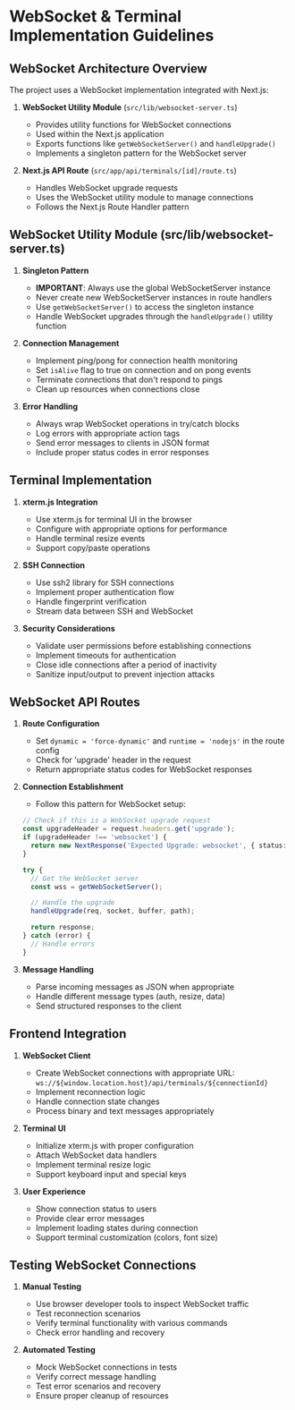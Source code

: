 # WebSocket & Terminal Implementation Guidelines

## WebSocket Architecture Overview

The project uses a WebSocket implementation integrated with Next.js:

1. **WebSocket Utility Module** (`src/lib/websocket-server.ts`)

   - Provides utility functions for WebSocket connections
   - Used within the Next.js application
   - Exports functions like `getWebSocketServer()` and `handleUpgrade()`
   - Implements a singleton pattern for the WebSocket server

2. **Next.js API Route** (`src/app/api/terminals/[id]/route.ts`)
   - Handles WebSocket upgrade requests
   - Uses the WebSocket utility module to manage connections
   - Follows the Next.js Route Handler pattern

## WebSocket Utility Module (src/lib/websocket-server.ts)

1. **Singleton Pattern**

   - **IMPORTANT**: Always use the global WebSocketServer instance
   - Never create new WebSocketServer instances in route handlers
   - Use `getWebSocketServer()` to access the singleton instance
   - Handle WebSocket upgrades through the `handleUpgrade()` utility function

2. **Connection Management**

   - Implement ping/pong for connection health monitoring
   - Set `isAlive` flag to true on connection and on pong events
   - Terminate connections that don't respond to pings
   - Clean up resources when connections close

3. **Error Handling**
   - Always wrap WebSocket operations in try/catch blocks
   - Log errors with appropriate action tags
   - Send error messages to clients in JSON format
   - Include proper status codes in error responses

## Terminal Implementation

1. **xterm.js Integration**

   - Use xterm.js for terminal UI in the browser
   - Configure with appropriate options for performance
   - Handle terminal resize events
   - Support copy/paste operations

2. **SSH Connection**

   - Use ssh2 library for SSH connections
   - Implement proper authentication flow
   - Handle fingerprint verification
   - Stream data between SSH and WebSocket

3. **Security Considerations**
   - Validate user permissions before establishing connections
   - Implement timeouts for authentication
   - Close idle connections after a period of inactivity
   - Sanitize input/output to prevent injection attacks

## WebSocket API Routes

1. **Route Configuration**

   - Set `dynamic = 'force-dynamic'` and `runtime = 'nodejs'` in the route config
   - Check for 'upgrade' header in the request
   - Return appropriate status codes for WebSocket responses

2. **Connection Establishment**

   - Follow this pattern for WebSocket setup:

   ```typescript
   // Check if this is a WebSocket upgrade request
   const upgradeHeader = request.headers.get('upgrade');
   if (upgradeHeader !== 'websocket') {
     return new NextResponse('Expected Upgrade: websocket', { status: 426 });
   }

   try {
     // Get the WebSocket server
     const wss = getWebSocketServer();

     // Handle the upgrade
     handleUpgrade(req, socket, buffer, path);

     return response;
   } catch (error) {
     // Handle errors
   }
   ```

3. **Message Handling**
   - Parse incoming messages as JSON when appropriate
   - Handle different message types (auth, resize, data)
   - Send structured responses to the client

## Frontend Integration

1. **WebSocket Client**

   - Create WebSocket connections with appropriate URL: `ws://${window.location.host}/api/terminals/${connectionId}`
   - Implement reconnection logic
   - Handle connection state changes
   - Process binary and text messages appropriately

2. **Terminal UI**

   - Initialize xterm.js with proper configuration
   - Attach WebSocket data handlers
   - Implement terminal resize logic
   - Support keyboard input and special keys

3. **User Experience**
   - Show connection status to users
   - Provide clear error messages
   - Implement loading states during connection
   - Support terminal customization (colors, font size)

## Testing WebSocket Connections

1. **Manual Testing**

   - Use browser developer tools to inspect WebSocket traffic
   - Test reconnection scenarios
   - Verify terminal functionality with various commands
   - Check error handling and recovery

2. **Automated Testing**
   - Mock WebSocket connections in tests
   - Verify correct message handling
   - Test error scenarios and recovery
   - Ensure proper cleanup of resources
